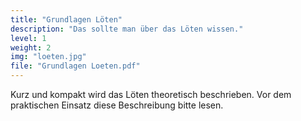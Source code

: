 ```yaml
---
title: "Grundlagen Löten"
description: "Das sollte man über das Löten wissen."
level: 1
weight: 2
img: "loeten.jpg"
file: "Grundlagen Loeten.pdf"
---
```


Kurz und kompakt wird das Löten theoretisch beschrieben. Vor dem praktischen Einsatz diese Beschreibung bitte lesen.